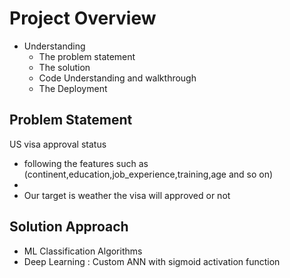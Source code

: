 # Project Overview
- Understanding
    - The problem statement
    - The solution
    - Code Understanding and walkthrough
    - The Deployment

## Problem Statement

US visa approval status
- following the features such as (continent,education,job_experience,training,age and so on)
- 
- Our target is weather the visa will approved or not
  

## Solution Approach 

- ML Classification Algorithms
- Deep Learning : Custom ANN with sigmoid activation function